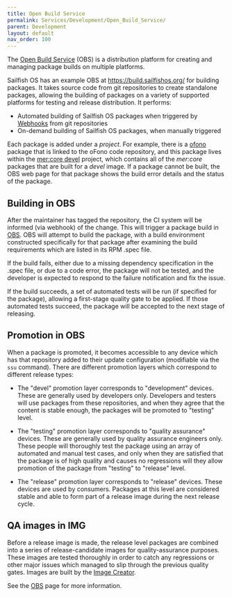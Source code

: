 ```yaml
---
title: Open Build Service
permalink: Services/Development/Open_Build_Service/
parent: Development
layout: default
nav_order: 100
---
```


The [Open Build Service](https://en.wikipedia.org/wiki/Open_Build_Service) (OBS) is a distribution platform for creating and managing package builds on multiple platforms.

Sailfish OS has an example OBS at <https://build.sailfishos.org/> for building packages. It takes source code from git repositories to create standalone packages, allowing the building of packages on a variety of supported platforms for testing and release distribution. It performs:

  - Automated building of Sailfish OS packages when triggered by [Webhooks](/Services/Development/Webhooks) from git repositories
  - On-demand building of Sailfish OS packages, when manually triggered

Each package is added under a *project*. For example, there is a [ofono](https://build.sailfishos.org/package/show/mer:core/ofono) package that is linked to the oFono code repository, and this package lives within the [mer:core devel](https://build.sailfishos.org/project/show/mer:core) project, which contains all of the *mer:core* packages that are built for a *devel* image. If a package cannot be built, the OBS web page for that package shows the build error details and the status of the package.

## Building in OBS

After the maintainer has tagged the repository, the CI system will be informed (via webhook) of the change. This will trigger a package build in [OBS](/Services/Development/Open_Build_Service). OBS will attempt to build the package, with a build environment constructed specifically for that package after examining the build requirements which are listed in its RPM .spec file.

If the build fails, either due to a missing dependency specification in the .spec file, or due to a code error, the package will not be tested, and the developer is expected to respond to the failure notification and fix the issue.

If the build succeeds, a set of automated tests will be run (if specified for the package), allowing a first-stage quality gate to be applied. If those automated tests succeed, the package will be accepted to the next stage of releasing.

## Promotion in OBS

When a package is promoted, it becomes accessible to any device which has that repository added to their update configuration (modifiable via the `ssu` command). There are different promotion layers which correspond to different release types:

  - The "devel" promotion layer corresponds to "development" devices. These are generally used by developers only. Developers and testers will use packages from these repositories, and when they agree that the content is stable enough, the packages will be promoted to "testing" level.

<!-- end list -->

  - The "testing" promotion layer corresponds to "quality assurance" devices. These are generally used by quality assurance engineers only. These people will thoroughly test the package using an array of automated and manual test cases, and only when they are satisfied that the package is of high quality and causes no regressions will they allow promotion of the package from "testing" to "release" level.

<!-- end list -->

  - The "release" promotion layer corresponds to "release" devices. These devices are used by consumers. Packages at this level are considered stable and able to form part of a release image during the next release cycle.

## QA images in IMG

Before a release image is made, the release level packages are combined into a series of release-candidate images for quality-assurance purposes. These images are tested thoroughly in order to catch any regressions or other major issues which managed to slip through the previous quality gates. Images are built by the [Image Creator](/Services/Development/Image_Creator).

See the [OBS](https://build.sailfishos.org) page for more information.
